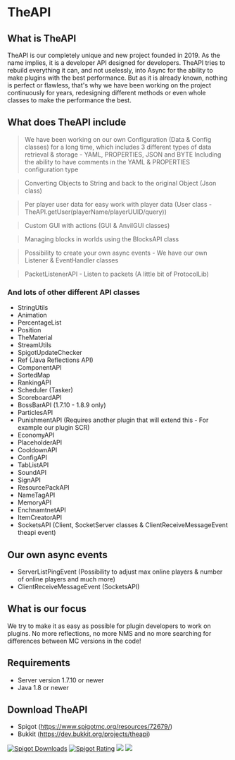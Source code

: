 # TheAPI

## What is TheAPI
TheAPI is our completely unique and new project founded in 2019.
As the name implies, it is a developer API designed for developers.
TheAPI tries to rebuild everything it can, and not uselessly, into Async for the ability to make plugins with the best performance.
But as it is already known, nothing is perfect or flawless, that's why we have been working on the project continuously for years, redesigning different methods or even whole classes to make the performance the best.


## What does TheAPI include
> We have been working on our own Configuration (Data & Config classes) for a long time, which includes 3 different types of data retrieval & storage - YAML, PROPERTIES, JSON and BYTE
Including the ability to have comments in the YAML & PROPERTIES configuration type

> Converting Objects to String and back to the original Object (Json class)

> Per player user data for easy work with player data (User class - TheAPI.getUser(playerName/playerUUID/query))

> Custom GUI with actions (GUI & AnvilGUI classes)

> Managing blocks in worlds using the BlocksAPI class

> Possibility to create your own async events - We have our own Listener & EventHandler classes

> PacketListenerAPI - Listen to packets (A little bit of ProtocolLib)

### And lots of other different API classes
- StringUtils
- Animation
- PercentageList
- Position
- TheMaterial
- StreamUtils
- SpigotUpdateChecker
- Ref (Java Reflections API)
- ComponentAPI
- SortedMap
- RankingAPI
- Scheduler (Tasker)
- ScoreboardAPI
- BossBarAPI (1.7.10 - 1.8.9 only)
- ParticlesAPI
- PunishmentAPI (Requires another plugin that will extend this - For example our plugin SCR)
- EconomyAPI
- PlaceholderAPI
- CooldownAPI
- ConfigAPI
- TabListAPI
- SoundAPI
- SignAPI
- ResourcePackAPI
- NameTagAPI
- MemoryAPI
- EnchnamtnetAPI
- ItemCreatorAPI
- SocketsAPI (Client, SocketServer classes & ClientReceiveMessageEvent theapi event)

## Our own async events
- ServerListPingEvent (Possibility to adjust max online players & number of online players and much more)
- ClientReceiveMessageEvent (SocketsAPI)


## What is our focus
We try to make it as easy as possible for plugin developers to work on plugins.
No more reflections, no more NMS and no more searching for differences between MC versions in the code!


## Requirements
- Server version 1.7.10 or newer
- Java 1.8 or newer

## Download TheAPI
- Spigot (https://www.spigotmc.org/resources/72679/)
- Bukkit (https://dev.bukkit.org/projects/theapi)

[![Spigot Downloads](https://img.shields.io/badge/dynamic/json.svg?url=https://api.spiget.org/v2/resources/72679&label=Spigot-Downloads&query=$.downloads&colorB=ee8a18&style=flat-square&maxAge=3600)](https://www.spigotmc.org/resources/72679/)
[![Spigot Rating](https://img.shields.io/badge/dynamic/json.svg?url=https://api.spiget.org/v2/resources/72679&label=Rating&query=$.rating.average&colorB=00AB66&style=flat-square&maxAge=3600)](https://www.spigotmc.org/resources/72679/)
[![](https://discordapp.com/api/guilds/579029317561090078/widget.png)](https://discord.gg/8YtfC234dA)
[![](https://bstats.org/signatures/bukkit/TheAPI.svg)](https://bstats.org/plugin/bukkit/TheAPI/10581)
